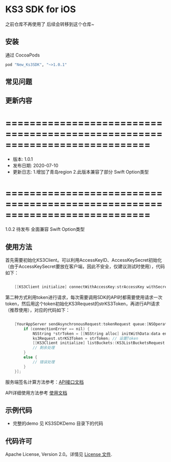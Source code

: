 # KS3 SDK for iOS
之前仓库不再使用了 后续会转移到这个仓库~

## 安装

通过 CocoaPods

```ruby
pod "New_Ks3SDK", "~>1.0.1"
```

## 常见问题


## 更新内容

============================================================================
============================================================================
  * 版本: 1.0.1
  * 发布日期: 2020-07-10
  * 更新日志:
	1.增加了青岛region
	2.此版本兼容了部分 Swift Option类型  

============================================================================
============================================================================

1.0.2  待发布 全面兼容 Swift Option类型

## 使用方法

首先需要初始化KS3Client。可以利用AccessKeyID、AccessKeySecret初始化（由于AccessKeySecret要放在客户端，因此不安全，仅建议测试时使用），代码如下：

```Objective-C

    [[KS3Client initialize] connectWithAccessKey:strAccessKey withSecretKey:strSecretKey];

```

第二种方式利用token进行请求，每次需要调用SDK的API时都需要使用请求一次token，然后用这个token初始化KS3Request的strKS3Token，再进行API请求（推荐使用），对应的代码如下：

```Objective-C

	[YourAppServer sendAsynchronousRequest:tokenRequest queue:[NSOperationQueue currentQueue] completionHandler:^(NSURLResponse *response, NSData *data, NSError *connectionError) {
	    if (connectionError == nil) {
	        NSString *strToken = [[NSString alloc] initWithData:data encoding:NSUTF8StringEncoding];
	        ks3Request.strKS3Token = strToken; // 设置Token
	        [[KS3Client initialize] listBuckets:(KS3ListBucketsRequest *)listBucketRequest]; // 调用KS3 API接口
            // 剩余处理
	    }
	    else {
            // 错误处理
	    }
	}];

```

服务端签名计算方法参考：[API接口文档](https://docs.ksyun.com/read/latest/65/_book/index.html)

API详细使用方法参考 [使用文档](https://github.com/ks3sdk/ks3-ios-sdk/blob/master/Docs/Usage.md)

## 示例代码
* 完整的demo 见 KS3SDKDemo 目录下的代码

## 代码许可
Apache License, Version 2.0。详情见 [License 文件](https://github.com/ks3sdk/ks3-ios-sdk/blob/master/master/LICENSE).
